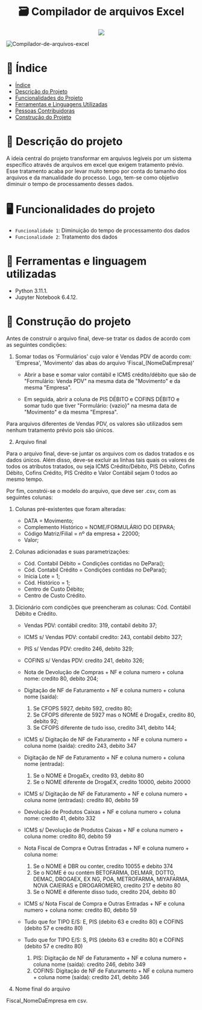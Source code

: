 

 <h1 align="center"> 🗃️ Compilador de arquivos Excel </h1>

<p align="center">
<img src="http://img.shields.io/static/v1?label=STATUS&message=EM%20DESENVOLVIMENTO&color=GREEN&style=for-the-badge"/>
</p>

![Compilador-de-arquivos-excel](https://user-images.githubusercontent.com/91706209/213877765-4869a8c0-a992-4dca-8648-46b432a871f5.png)

# :pushpin: Índice

* [Índice](https://github.com/mayaram4rtins/compilador-de-arquivos-excel#pushpin-índice)
* [Descrição do Projeto](https://github.com/mayaram4rtins/compilador-de-arquivos-excel#page_facing_up-descrição-do-projeto)
* [Funcionalidades do Projeto](https://github.com/mayaram4rtins/compilador-de-arquivos-excel#desktop_computer-funcionalidades-do-projeto)
* [Ferramentas e Linguagens Utilizadas](https://github.com/mayaram4rtins/compilador-de-arquivos-excel#snake-ferramentas-e-linguagem-utilizadas)
* [Pessoas Contribuidoras](#pessoas-contribuidoras)
* [Construção do Projeto](https://github.com/mayaram4rtins/compilador-de-arquivos-excel#hammer-construção-do-projeto)

# :page_facing_up: Descrição do projeto

A ideia central do projeto transformar em arquivos legíveis por um sistema específico através de arquivos em excel que exigem tratamento prévio.
Esse tratamento acaba por levar muito tempo por conta do tamanho dos arquivos e da manualidade do processo. 
Logo, tem-se como objetivo diminuir o tempo de processamento desses dados.

# :desktop_computer: Funcionalidades do projeto

- `Funcionalidade 1`: Diminuição do tempo de processamento dos dados
- `Funcionalidade 2`: Tratamento dos dados

# :snake: Ferramentas e linguagem utilizadas

+ Python 3.11.1.
+ Jupyter Notebook 6.4.12.

# :hammer: Construção do projeto

Antes de construir o arquivo final, deve-se tratar os dados de acordo com as seguintes condições:

1. Somar todas os 'Formulários' cujo valor é Vendas PDV de acordo com: 'Empresa', 'Movimento' das abas do arquivo 'Fiscal_(NomeDaEmpresa)' 

    + Abrir a base e somar valor contábil e ICMS crédito/débito que são de "Formulário: Venda PDV" na mesma data de "Movimento" e da mesma "Empresa".

    + Em seguida, abrir a coluna de PIS DÉBITO e COFINS DÉBITO e somar tudo que tiver "Formulário: {vazio}" na mesma data de "Movimento" e da mesma "Empresa".

Para arquivos diferentes de Vendas PDV, os valores são utilizados sem nenhum tratamento prévio pois são únicos. 

2. Arquivo final

Para o arquivo final, deve-se juntar os arquivos com os dados tratados e os dados únicos. Além disso, deve-se excluir as linhas tais quais os valores de todos os atributos tratados, ou seja ICMS Crédito/Débito, PIS Débito, Cofins Débito, Cofins Crédito, PIS Crédito e Valor Contábil sejam 0 todos ao mesmo tempo.

Por fim, constrói-se o modelo do arquivo, que deve ser .csv, com as seguintes colunas: 

 1. Colunas pré-existentes que foram alteradas:
 
     + DATA = Movimento; 
     + Complemento Histórico = NOME/FORMULÁRIO DO DEPARA;
     + Código Matriz/Filial = nº da empresa + 22000;
     + Valor;
     
 2. Colunas adicionadas e suas parametrizações:
 
     + Cód. Contabil Débito = Condições contidas no DePara();
     + Cód. Contabil Crédito = Condições contidas no DePara();
     + Inicia Lote = 1;
     + Cód. Histórico = 1;
     + Centro de Custo Débito;
     + Centro de Custo Crédito.

3. Dicionário com condições que preencheram as colunas: Cód. Contábil Débito e Crédito.
       
     * Vendas PDV: contábil credito: 319, contabil debito 37;
     * ICMS s/ Vendas PDV: contabil credito: 243, contabil debito 327;
     * PIS s/ Vendas PDV: credito 246, debito 329;
     * COFINS s/ Vendas PDV: credito 241, debito 326;
     * Nota de Devolução de Compras + NF e coluna numero + coluna nome: credito 80, debito 204;
     * Digitação de NF de Faturamento + NF e coluna numero + coluna nome (saída):  
          
          1. Se CFOPS 5927, debito 592, credito 80;
          2. Se CFOPS diferente de 5927 mas o NOME é DrogaEx, credito 80, debito 92;
          3. Se CFOPS diferente de tudo isso, credito 341, debito 144;
    
     * ICMS s/ Digitação de NF de Faturamento + NF e coluna numero + coluna nome (saída): credito 243, debito 347
     * Digitação de NF de Faturamento + NF e coluna numero + coluna nome (entrada):  
     
          1. Se o NOME é DrogaEx, credito 93, debito 80
          2. Se o NOME diferente de DrogaEX, credito 10000, debito 20000
    
     * ICMS s/ Digitação de NF de Faturamento + NF e coluna numero + coluna nome (entradas): credito 80, debito 59

     * Devolução de Produtos Caixas + NF e coluna numero + coluna nome: credito 41, debito 332
     * ICMS s/ Devolução de Produtos Caixas + NF e coluna numero + coluna nome: credito 80, debito 59

     * Nota Fiscal de Compra e Outras Entradas + NF e coluna numero + coluna nome: 
          1. Se o NOME é DBR ou conter, credito 10055 e debito 374
          2. Se o NOME é ou contém BETOFARMA, DELMAR, DOTTO, DEMAC, DROGAEX, EX NG, POA, METROFARMA, MIYAFARMA, NOVA CAIEIRAS e DROGAROMERO, credito 217 e debito 80
          3. Se o NOME é diferente disso tudo, credito 204, debito 80
    
     * ICMS s/ Nota Fiscal de Compra e Outras Entradas + NF e coluna numero + coluna nome: credito 80, debito 59
     * Tudo que for TIPO E/S: E, PIS (debito 63 e credito 80) e COFINS (debito 57 e credito 80)

     * Tudo que for TIPO E/S: S, PIS (debito 63 e credito 80) e COFINS (debito 57 e credito 80)
          1. PIS: Digitação de NF de Faturamento + NF e coluna numero + coluna nome (saída): credito 246, debito 349
          2. COFINS: Digitação de NF de Faturamento + NF e coluna numero + coluna nome (saída): credito 241, debito 346
    
4. Nome final do arquivo

Fiscal_NomeDaEmpresa em csv.

